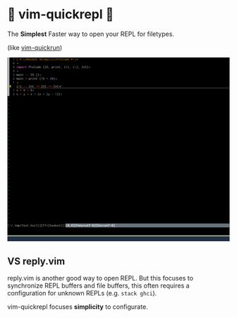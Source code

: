 # :gift: vim-quickrepl :gift:

The **Simplest** Faster way to open your REPL for filetypes.

(like [vim-quickrun](https://github.com/thinca/vim-quickrun))

![sample](sample.gif)

## VS reply.vim

reply.vim is another good way to open REPL.
But this focuses to synchronize REPL buffers and file buffers,
this often requires a configuration for unknown REPLs
(e.g. `stack ghci`).

vim-quickrepl focuses **simplicity** to configurate.
